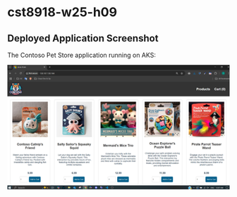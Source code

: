 # cst8918-w25-h09

## Deployed Application Screenshot

The Contoso Pet Store application running on AKS:

![Deployed App](./H09-deployed-app.PNG)
